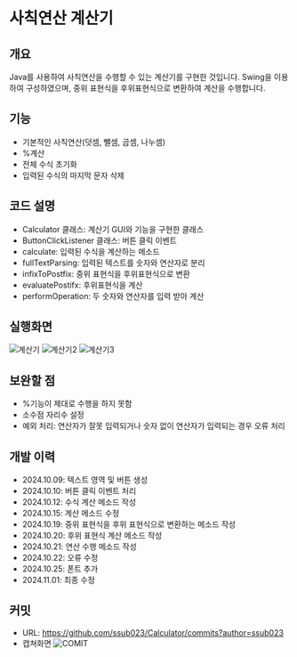 # 사칙연산 계산기

## 개요

Java를 사용하여 사칙연산을 수행할 수 있는 계산기를 구현한 것입니다. Swing을 이용하여 구성하였으며, 중위 표현식을 후위표현식으로 변환하여 계산을 수행합니다.

## 기능
* 기본적인 사칙연산(덧셈, 뺄셈, 곱셈, 나누셈)
* %계산
* 전체 수식 초기화
* 입력된 수식의 마지막 문자 삭제

## 코드 설명
* Calculator 클래스: 계산기 GUI와 기능을 구현한 클래스
* ButtonClickListener 클래스: 버튼 클릭 이벤트
* calculate: 입력된 수식을 계산하는 메소드
* fullTextParsing: 입력된 텍스트를 숫자와 연산자로 분리
* infixToPostfix: 중위 표현식을 후위표현식으로 변환
* evaluatePostifx: 후위표현식을 계산
* performOperation: 두 숫자와 연산자를 입력 받아 계산

## 실행화면
![계산기](https://github.com/user-attachments/assets/79addbb3-be95-452f-87f0-194b26deb060)
![계산기2](https://github.com/user-attachments/assets/02cf89fe-18c4-4be4-bd37-ffc1b3683dfe)
![계산기3](https://github.com/user-attachments/assets/90081b0b-a4c8-472f-b689-96adc6bcee35)

## 보완할 점
* %기능이 제대로 수행을 하지 못함
* 소수점 자리수 설정
* 예외 처리: 연산자가 잘못 입력되거나 숫자 없이 연산자가 입력되는 경우 오류 처리

## 개발 이력
* 2024.10.09: 텍스트 영역 및 버튼 생성
* 2024.10.10: 버튼 클릭 이벤트 처리
* 2024.10.12: 수식 계산 메소드 작성
* 2024.10.15: 계산 메소드 수정
* 2024.10.19: 중위 표현식을 후위 표현식으로 변환하는 메소드 작성
* 2024.10.20: 후위 표현식 계산 메소드 작성
* 2024.10.21: 연산 수행 메소드 작성
* 2024.10.22: 오류 수정
* 2024.10.25: 폰트 추가
* 2024.11.01: 최종 수정

## 커밋
* URL: https://github.com/ssub023/Calculator/commits?author=ssub023
* 캡쳐화면
![COMIT](https://github.com/user-attachments/assets/c99cb12e-d440-4f12-bdac-85ca403ac8e6)
